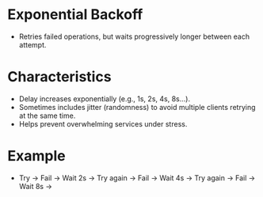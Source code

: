 # Exponential Backoff
- Retries failed operations, but waits progressively longer between each attempt.

# Characteristics
- Delay increases exponentially (e.g., 1s, 2s, 4s, 8s...).
- Sometimes includes jitter (randomness) to avoid multiple clients retrying at the same time.
- Helps prevent overwhelming services under stress.

# Example
- Try → Fail → Wait 2s → Try again → Fail → Wait 4s → Try again → Fail → Wait 8s →